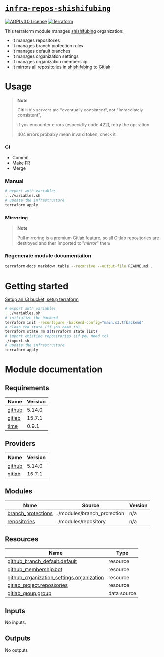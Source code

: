 # [`infra-repos-shishifubing`][repo-url]

<!-- shields -->

[![AGPLv3.0 License][license-shield]][license-url]
[![Terraform][terraform-workflow-shield]][terraform-workflow-url]

<!-- description -->

This terraform module manages [shishifubing][owner-url] organization:

- It manages repositories
- It manages branch protection rules
- It manages default branches
- It manages organization settings
- It manages organization membership
- It mirrors all repositories in [shishifubing][owner-url] to [Gitlab][owner-gitlab-url]

<!-- usage -->

# Usage

> **Note**
>
> GitHub's servers are "eventually consistent", not "immediately consistent",
>
> if you encounter errors (especially code 422), retry the operation
>
> 404 errors probably mean invalid token, check it

### CI

- Commit
- Make PR
- Merge

### Manual

```bash
# export auth variables
. ./variables.sh
# update the infrastructure
terraform apply
```

### Mirroring

> **Note**
>
> Pull mirroring is a premium Gitlab feature,
> so all Gitlab repositories are destroyed and then imported to "_mirror_" them

### Regenerate module documentation

```bash
terraform-docs markdown table --recursive --output-file README.md .
```

# Getting started

[Setup an s3 bucket, setup terraform][setup-url]

```bash
# export auth variables
. ./variables.sh
# initialize the backend
terraform init -reconfigure -backend-config="main.s3.tfbackend"
# clean the state (if you need to)
terraform state rm $(terraform state list)
# import existing repositories (if you need to)
./import.sh
# update the infrastructure
terraform apply
```

<!-- relative links -->

[branch_protection]: ./modules/branch_protection/
[repository]: ./modules/repository/

<!-- project links -->

[repo-url]: https://github.com/shishifubing/infra-repos-shishifubing
[license-url]: https://github.com/shishifubing/infra-repos-shishifubing/blob/main/LICENSE
[terraform-workflow-url]: https://github.com/shishifubing/infra-repos-shishifubing/actions/workflows/terraform.yml

<!-- shield links -->

[terraform-workflow-shield]: https://img.shields.io/github/actions/workflow/status/shishifubing/infra-repos-shishifubing/terraform.yml?label=Terraform&style=for-the-badge
[license-shield]: https://img.shields.io/github/license/shishifubing/infra-repos-shishifubing.svg?style=for-the-badge

<!-- external links -->

[owner-url]: https://github.com/shishifubing
[owner-gitlab-url]: https://gitlab.com/shishifubing
[setup-url]: https://github.com/shishifubing/infra-cloud-shishifubing.com/tree/main/cloud/yandex#setup-terraform-backend-and-local-environment

# Module documentation

<!-- BEGIN_TF_DOCS -->

## Requirements

| Name                                                            | Version |
| --------------------------------------------------------------- | ------- |
| <a name="requirement_github"></a> [github](#requirement_github) | 5.14.0  |
| <a name="requirement_gitlab"></a> [gitlab](#requirement_gitlab) | 15.7.1  |
| <a name="requirement_time"></a> [time](#requirement_time)       | 0.9.1   |

## Providers

| Name                                                      | Version |
| --------------------------------------------------------- | ------- |
| <a name="provider_github"></a> [github](#provider_github) | 5.14.0  |
| <a name="provider_gitlab"></a> [gitlab](#provider_gitlab) | 15.7.1  |

## Modules

| Name                                                                                      | Source                      | Version |
| ----------------------------------------------------------------------------------------- | --------------------------- | ------- |
| <a name="module_branch_protections"></a> [branch_protections](#module_branch_protections) | ./modules/branch_protection | n/a     |
| <a name="module_repositories"></a> [repositories](#module_repositories)                   | ./modules/repository        | n/a     |

## Resources

| Name                                                                                                                                                 | Type        |
| ---------------------------------------------------------------------------------------------------------------------------------------------------- | ----------- |
| [github_branch_default.default](https://registry.terraform.io/providers/integrations/github/5.14.0/docs/resources/branch_default)                    | resource    |
| [github_membership.bot](https://registry.terraform.io/providers/integrations/github/5.14.0/docs/resources/membership)                                | resource    |
| [github_organization_settings.organization](https://registry.terraform.io/providers/integrations/github/5.14.0/docs/resources/organization_settings) | resource    |
| [gitlab_project.repositories](https://registry.terraform.io/providers/gitlabhq/gitlab/15.7.1/docs/resources/project)                                 | resource    |
| [gitlab_group.group](https://registry.terraform.io/providers/gitlabhq/gitlab/15.7.1/docs/data-sources/group)                                         | data source |

## Inputs

No inputs.

## Outputs

No outputs.

<!-- END_TF_DOCS -->
